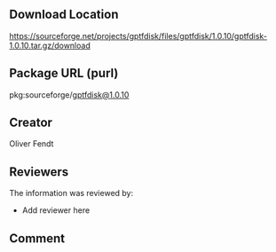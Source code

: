 ## Download Location

https://sourceforge.net/projects/gptfdisk/files/gptfdisk/1.0.10/gptfdisk-1.0.10.tar.gz/download

## Package URL (purl)

pkg:sourceforge/gptfdisk@1.0.10

## Creator

Oliver Fendt

## Reviewers

The information was reviewed by:

* Add reviewer here

## Comment

